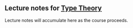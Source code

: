 ## Lecture notes for [Type Theory](/typetheory/)

Lecture notes will accumulate here as the course proceeds.
<!--
Here is a [draft from 2024](catlogdraft.pdf).
- [catlog0.pdf](catlogdraft.pdf)
- [catlog1.pdf](catlog1.pdf)
- [catlog2.pdf](catlog2.pdf)
- [catlog3.pdf](catlog3.pdf)
- [catlog4.pdf](catlog4.pdf)
-->


